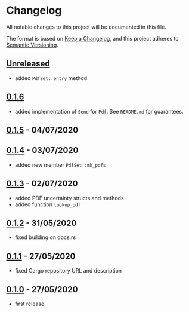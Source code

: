 # Changelog

All notable changes to this project will be documented in this file.

The format is based on [Keep a Changelog](https://keepachangelog.com/en/1.0.0/),
and this project adheres to [Semantic Versioning](https://semver.org/spec/v2.0.0.html).

## [Unreleased]

- added `PdfSet::entry` method

## [0.1.6]

- added implementation of `Send` for `Pdf`. See `README.md` for guarantees.

## [0.1.5] - 04/07/2020

## [0.1.4] - 03/07/2020

- added new member `PdfSet::mk_pdfs`

## [0.1.3] - 02/07/2020

- added PDF uncertainty structs and methods
- added function `lookup_pdf`

## [0.1.2] - 31/05/2020

- fixed building on docs.rs

## [0.1.1] - 27/05/2020

- fixed Cargo repository URL and description

## [0.1.0] - 27/05/2020

- first release

[Unreleased]: https://github.com/cschwan/lhapdf/compare/v0.1.6...HEAD
[0.1.6]: https://github.com/cschwan/lhapdf/compare/v0.1.5...v0.1.6
[0.1.5]: https://github.com/cschwan/lhapdf/compare/v0.1.4...v0.1.5
[0.1.4]: https://github.com/cschwan/lhapdf/compare/v0.1.3...v0.1.4
[0.1.3]: https://github.com/cschwan/lhapdf/compare/v0.1.2...v0.1.3
[0.1.2]: https://github.com/cschwan/lhapdf/compare/v0.1.1...v0.1.2
[0.1.1]: https://github.com/cschwan/lhapdf/compare/v0.1.0...v0.1.1
[0.1.0]: https://github.com/cschwan/lhapdf/compare/v0.0.0...v0.1.0
